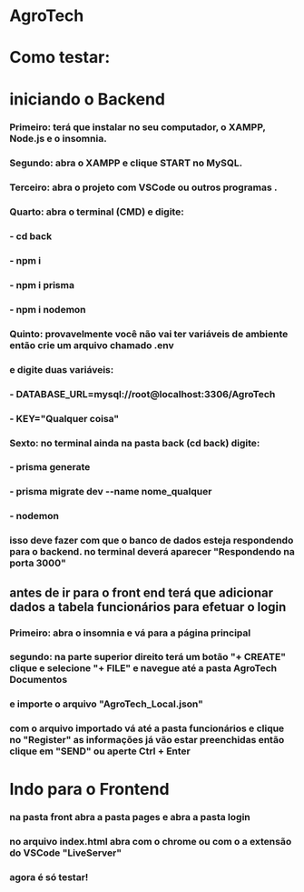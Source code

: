 # AgroTech

# Como testar:
# iniciando o Backend
### Primeiro: terá que instalar no seu computador, o XAMPP, Node.js e o insomnia.

### Segundo: abra o XAMPP e clique START no MySQL.

### Terceiro: abra o projeto com VSCode ou outros programas .

### Quarto: abra o terminal (CMD) e digite:
### - cd back
### - npm i
### - npm i prisma
### - npm i nodemon

### Quinto: provavelmente você não vai ter variáveis de ambiente então crie um arquivo chamado .env
### e digite duas variáveis:     
### - DATABASE_URL=mysql://root@localhost:3306/AgroTech
### - KEY="Qualquer coisa"

### Sexto: no terminal ainda na pasta back (cd back) digite:
### - prisma generate
### - prisma migrate dev --name nome_qualquer
### - nodemon

### isso deve fazer com que o banco de dados esteja respondendo para o backend. no terminal deverá aparecer "Respondendo na porta 3000"

## antes de ir para o front end terá que adicionar dados a tabela funcionários para efetuar o login

### Primeiro: abra o insomnia e vá para a página principal

### segundo: na parte superior direito terá um botão "+ CREATE" clique e selecione "+ FILE" e navegue até a pasta AgroTech Documentos
### e importe o arquivo "AgroTech_Local.json"

### com o arquivo importado vá até a pasta funcionários e clique no "Register" as informações já vão estar preenchidas então clique em "SEND" ou aperte Ctrl + Enter

# Indo para o Frontend

### na pasta front abra a pasta pages e abra a pasta login
### no arquivo index.html abra com o chrome ou com o a extensão do VSCode "LiveServer"
### agora é só testar!
